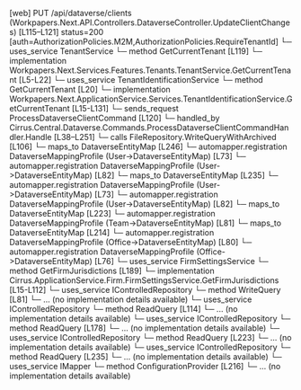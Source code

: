 [web] PUT /api/dataverse/clients  (Workpapers.Next.API.Controllers.DataverseController.UpdateClientChanges)  [L115–L121] status=200 [auth=AuthorizationPolicies.M2M,AuthorizationPolicies.RequireTenantId]
  └─ uses_service TenantService
    └─ method GetCurrentTenant [L119]
      └─ implementation Workpapers.Next.Services.Features.Tenants.TenantService.GetCurrentTenant [L5-L22]
        └─ uses_service TenantIdentificationService
          └─ method GetCurrentTenant [L20]
            └─ implementation Workpapers.Next.ApplicationService.Services.TenantIdentificationService.GetCurrentTenant [L15-L131]
  └─ sends_request ProcessDataverseClientCommand [L120]
    └─ handled_by Cirrus.Central.Dataverse.Commands.ProcessDataverseClientCommandHandler.Handle [L38–L251]
      └─ calls FileRepository.WriteQueryWithArchived [L106]
      └─ maps_to DataverseEntityMap [L246]
        └─ automapper.registration DataverseMappingProfile (User->DataverseEntityMap) [L73]
        └─ automapper.registration DataverseMappingProfile (User->DataverseEntityMap) [L82]
      └─ maps_to DataverseEntityMap [L235]
        └─ automapper.registration DataverseMappingProfile (User->DataverseEntityMap) [L73]
        └─ automapper.registration DataverseMappingProfile (User->DataverseEntityMap) [L82]
      └─ maps_to DataverseEntityMap [L223]
        └─ automapper.registration DataverseMappingProfile (Team->DataverseEntityMap) [L81]
      └─ maps_to DataverseEntityMap [L214]
        └─ automapper.registration DataverseMappingProfile (Office->DataverseEntityMap) [L80]
        └─ automapper.registration DataverseMappingProfile (Office->DataverseEntityMap) [L76]
      └─ uses_service FirmSettingsService
        └─ method GetFirmJurisdictions [L189]
          └─ implementation Cirrus.ApplicationService.Firm.FirmSettingsService.GetFirmJurisdictions [L15-L112]
      └─ uses_service IControlledRepository<Client>
        └─ method WriteQuery [L81]
          └─ ... (no implementation details available)
      └─ uses_service IControlledRepository<Entity>
        └─ method ReadQuery [L114]
          └─ ... (no implementation details available)
      └─ uses_service IControlledRepository<Office>
        └─ method ReadQuery [L178]
          └─ ... (no implementation details available)
      └─ uses_service IControlledRepository<Team>
        └─ method ReadQuery [L223]
          └─ ... (no implementation details available)
      └─ uses_service IControlledRepository<User>
        └─ method ReadQuery [L235]
          └─ ... (no implementation details available)
      └─ uses_service IMapper
        └─ method ConfigurationProvider [L216]
          └─ ... (no implementation details available)

